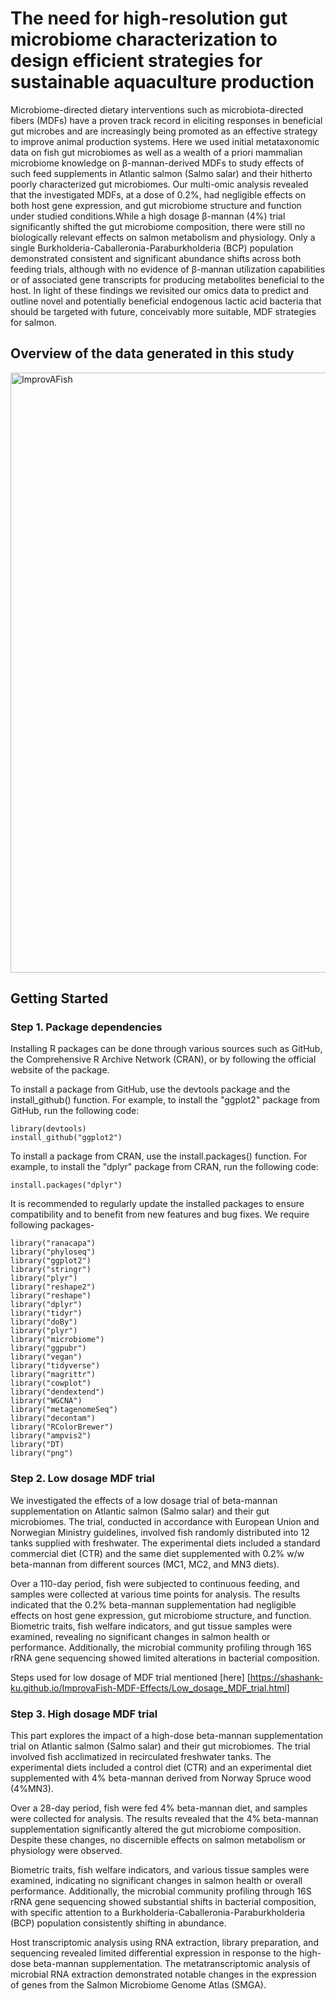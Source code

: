 # The need for high-resolution gut microbiome characterization to design efficient strategies for sustainable aquaculture production
Microbiome-directed dietary interventions such as microbiota-directed fibers (MDFs) have a proven track record in eliciting responses in beneficial gut microbes and are increasingly being promoted as an effective strategy to improve animal production systems. Here we used initial metataxonomic data on fish gut microbiomes as well as a wealth of a priori mammalian microbiome knowledge on β-mannan-derived MDFs to study effects of such feed supplements in Atlantic salmon (Salmo salar) and their hitherto poorly characterized gut microbiomes. Our multi-omic analysis revealed that the investigated MDFs, at a dose of 0.2%, had negligible effects on both host gene expression, and gut microbiome structure and function under studied conditions.While a high dosage β-mannan (4%) trial significantly shifted the gut microbiome composition, there were still no biologically relevant effects on salmon metabolism and physiology. Only a single Burkholderia-Caballeronia-Paraburkholderia (BCP) population demonstrated consistent and significant abundance shifts across both feeding trials, although with no evidence of β-mannan utilization capabilities or of associated gene transcripts for producing metabolites beneficial to the host. In light of these findings we revisited our omics data to predict and outline novel and potentially beneficial endogenous lactic acid bacteria that should be targeted with future, conceivably more suitable, MDF strategies for salmon.

## Overview of the data generated in this study
<img width="960" alt="ImprovAFish" src="https://user-images.githubusercontent.com/30895959/213148498-c9ec83fc-ee0d-4e58-9a79-520b1748db95.png">

##  Getting Started
### Step 1. Package dependencies
Installing R packages can be done through various sources such as GitHub, the Comprehensive R Archive Network (CRAN), or by following the official website of the package.

To install a package from GitHub, use the devtools package and the install_github() function. For example, to install the "ggplot2" package from GitHub, run the following code:
```{r
library(devtools)
install_github("ggplot2")
```

To install a package from CRAN, use the install.packages() function. For example, to install the "dplyr" package from CRAN, run the following code:
```{r
install.packages("dplyr")
```

It is recommended to regularly update the installed packages to ensure compatibility and to benefit from new features and bug fixes. We require following packages-

```{r
library("ranacapa")
library("phyloseq")
library("ggplot2")
library("stringr")
library("plyr")
library("reshape2")
library("reshape")
library("dplyr")
library("tidyr")
library("doBy")
library("plyr")
library("microbiome")
library("ggpubr")
library("vegan")
library("tidyverse")
library("magrittr")
library("cowplot")
library("dendextend")
library("WGCNA")
library("metagenomeSeq")
library("decontam")
library("RColorBrewer")
library("ampvis2")
library("DT)
library("png")
```

### Step 2. Low dosage MDF trial
We investigated the effects of a low dosage trial of beta-mannan supplementation on Atlantic salmon (Salmo salar) and their gut microbiomes. The trial, conducted in accordance with European Union and Norwegian Ministry guidelines, involved fish randomly distributed into 12 tanks supplied with freshwater. The experimental diets included a standard commercial diet (CTR) and the same diet supplemented with 0.2% w/w beta-mannan from different sources (MC1, MC2, and MN3 diets).

Over a 110-day period, fish were subjected to continuous feeding, and samples were collected at various time points for analysis. The results indicated that the 0.2% beta-mannan supplementation had negligible effects on host gene expression, gut microbiome structure, and function. Biometric traits, fish welfare indicators, and gut tissue samples were examined, revealing no significant changes in salmon health or performance. Additionally, the microbial community profiling through 16S rRNA gene sequencing showed limited alterations in bacterial composition.

Steps used for low dosage of MDF trial mentioned [here] [https://shashank-ku.github.io/ImprovaFish-MDF-Effects/Low_dosage_MDF_trial.html]

### Step 3. High dosage MDF trial
This part explores the impact of a high-dose beta-mannan supplementation trial on Atlantic salmon (Salmo salar) and their gut microbiomes. The trial involved fish acclimatized in recirculated freshwater tanks. The experimental diets included a control diet (CTR) and an experimental diet supplemented with 4% beta-mannan derived from Norway Spruce wood (4%MN3).

Over a 28-day period, fish were fed 4% beta-mannan diet, and samples were collected for analysis. The results revealed that the 4% beta-mannan supplementation significantly altered the gut microbiome composition. Despite these changes, no discernible effects on salmon metabolism or physiology were observed.

Biometric traits, fish welfare indicators, and various tissue samples were examined, indicating no significant changes in salmon health or overall performance. Additionally, the microbial community profiling through 16S rRNA gene sequencing showed substantial shifts in bacterial composition, with specific attention to a Burkholderia-Caballeronia-Paraburkholderia (BCP) population consistently shifting in abundance.

Host transcriptomic analysis using RNA extraction, library preparation, and sequencing revealed limited differential expression in response to the high-dose beta-mannan supplementation. The metatranscriptomic analysis of microbial RNA extraction demonstrated notable changes in the expression of genes from the Salmon Microbiome Genome Atlas (SMGA).



